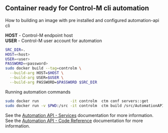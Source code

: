 ## Container ready for Control-M cli automation
How to building an image with pre installed and configured automation-api cli

**HOST** - Control-M endpoint host  
**USER** - Control-M user account for automation  

```bash
SRC_DIR=.
HOST=<host>
USER=<user>
PASSWORD=<password>
sudo docker build --tag=controlm \
  --build-arg HOST=$HOST \
  --build-arg USER=$USER \
  --build-arg PASSWORD=$PASSWORD $SRC_DIR
```

Running automation commands
```bash
sudo docker run              -it controlm  ctm conf servers::get  
sudo docker run -v $PWD:/src -it controlm  ctm build /src/AutomationAPISampleFlow.json
```

See the [Automation API - Services](https://docs.bmc.com/docs/display/public/workloadautomation/Control-M+Automation+API+-+Services) documentation for more information.  
See the [Automation API - Code Reference](https://docs.bmc.com/docs/display/public/workloadautomation/Control-M+Automation+API+-+Code+Reference) documentation for more information.
